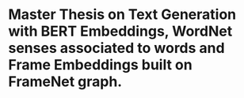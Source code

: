 # Master Thesis on Text Generation with BERT Embeddings, WordNet senses associated to words and Frame Embeddings built on FrameNet graph.
